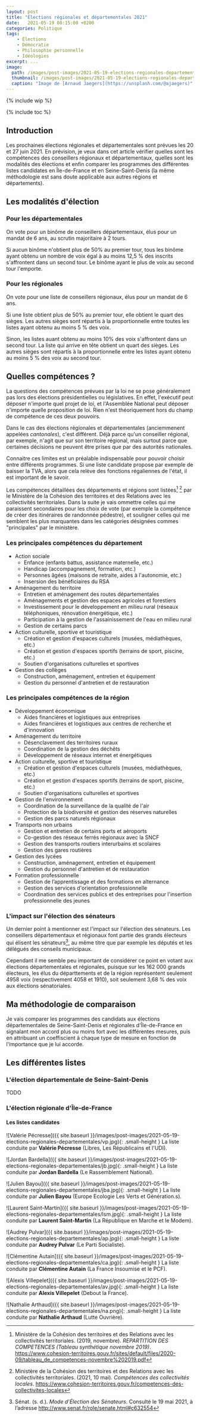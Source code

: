 ```yaml
---
layout: post
title: "Élections régionales et départementales 2021"
date:   2021-05-19 08:15:00 +0200
categories: Politique
tags:
    - Élections
    - Démocratie
    - Philosophie personnelle
    - Idéologies
excerpt: ...
image:
  path: /images/post-images/2021-05-19-elections-regionales-departementales/main.jpg
  thumbnail: /images/post-images/2021-05-19-elections-regionales-departementales/main-thumb-flat.jpg
  caption: "Image de [Arnaud Jaegers](https://unsplash.com/@ajaegers)"
---
```


{% include wip %}

{% include toc %}

## Introduction

Les prochaines élections régionales et départementales sont prévues les 20 et 27 juin 2021. En prévision, je veux dans cet article vérifier quelles sont les compétences des conseillers régionaux et départementaux, quelles sont les modalités des élections et enfin comparer les programmes des différentes listes candidates en Île-de-France et en Seine-Saint-Denis (la même méthodologie est sans doute applicable aux autres régions et départements).

## Les modalités d'élection

### Pour les départementales

On vote pour un binôme de conseillers départementaux, élus pour un mandat de 6 ans, au scrutin majoritaire à 2 tours.

Si aucun binôme n'obtient plus de 50% au premier tour, tous les binôme ayant obtenu un nombre de voix égal à au moins 12,5 % des inscrits s'affrontent dans un second tour. Le binôme ayant le plus de voix au second tour l'emporte.

### Pour les régionales

On vote pour une liste de conseillers régionaux, élus pour un mandat de 6 ans.

Si une liste obtient plus de 50% au premier tour, elle obtient le quart des sièges. Les autres sièges sont répartis à la proportionnelle entre toutes les listes ayant obtenu au moins 5 % des voix.

Sinon, les listes auant obtenu au moins 10% des voix s'affrontent dans un second tour. La liste qui arrive en tête obtient un quart des sièges. Les autres sièges sont répartis à la proportionnelle entre les listes ayant obtenu au moins 5 % des voix au second tour.

## Quelles compétences ?

La questions des compétences prévues par la loi ne se pose généralement pas lors des élections présidentielles ou législatives. En effet, l'exécutif peut déposer n'importe quel projet de loi, et l'Assemblée National peut déposer n'importe quelle proposition de loi. Rien n'est théoriquement hors du champ de compétence de ces deux pouvoirs.

Dans le cas des élections régionales et départementales (anciemmenent appelées *cantonales*), c'est différent. Déjà parce qu'un conseiller régional, par exemple, n'agit que sur son territoire régional, mais surtout parce que certaines décisions ne peuvent être prises que par des autorités nationales.

Connaitre ces limites est un préalable indispensable pour pouvoir choisir entre différents programmes. Si une liste candidate propose par exemple de baisser la TVA, alors que cela relève des fonctions régaliennes de l'état, il est important de le savoir.

Les compétences détaillées des départements et régions sont listées[^cohesion1] [^cohesion2] par le Ministère de la Cohésion des territoires et des Relations avec les collectivités territoriales. Dans la suite je vais ommettre celles qui me paraissent secondaires pour les choix de vote (par exemple la compétence de créer des itinéraires de randonnée pédestre), et souligner celles qui me semblent les plus marquantes dans les catégories désignées commes "principales" par le ministère.

### Les principales compétences du département

* Action sociale
  * Enfance (enfants battus, assistance maternelle, etc.)
  * Handicap (accompagnement, formation, etc.)
  * Personnes âgées (maisons de retraite, aides à l'autonomie, etc.)
  * Insersion des bénéficiaires du RSA
* Aménagement du territoire
  * Entretien et aménagement des routes départementales
  * Aménagements et gestion des espaces agricoles et forestiers
  * Investissement pour le développement en milieu rural (réseaux téléphoniques, rénovation énergétique, etc.)
  * Participation à la gestion de l'assainissement de l'eau en milieu rural
  * Gestion de certains parcs
* Action culturelle, sportive et touristique
  * Création et gestion d'espaces culturels (musées, médiathèques, etc.)
  * Création et gestion d'espaces sportifs (terrains de sport, piscine, etc.)
  * Soutien d'organisations culturelles et sportives
* Gestion des collèges
  * Construction, aménagement, entretien et équipement
  * Gestion du personnel d'antretien et de restauration

### Les principales compétences de la région

* Développement économique
  * Aides financières et logistiques aux entreprises
  * Aides financières et logistiques aux centres de recherche et d'innovation
* Aménagement du territoire
  * Désenclavement des territoires ruraux
  * Coordination de la gestion des déchêts
  * Développement de réseaux internet et énergétiques
* Action culturelle, sportive et touristique
  * Création et gestion d'espaces culturels (musées, médiathèques, etc.)
  * Création et gestion d'espaces sportifs (terrains de sport, piscine, etc.)
  * Soutien d'organisations culturelles et sportives
* Gestion de l'environnement
  * Coordination de la surveillance de la qualité de l'air
  * Protection de la biodiversité et gestion des réserves naturelles
  * Gestion des parcs naturels régionaux
* Transports non urbains
  * Gestion et entretien de certains ports et aéroports
  * Co-gestion des réseaux ferrés régionaux avec la SNCF
  * Gestion des transports routiers interurbains et scolaires
  * Gestion des gares routières
* Gestion des lycées
  * Construction, aménagement, entretien et équipement
  * Gestion du personnel d'antretien et de restauration
* Formation professionnelle
  * Gestion de l’apprentissage et des formations en alternance
  * Gestion des services d'orientation professionnelle
  * Coordination des services publics et des entreprises pour l'insertion professionnelle des jeunes

### L'impact sur l'élection des sénateurs

Un dernier point à mentionner est l'impact sur l'élection des sénateurs. Les conseillers départementaux et régionaux font partie des grands électeurs qui élisent les sénateurs[^senat1], au même titre que par exemple les députés et les délégués des conseils municipaux.

Cependant il me semble peu important de considérer ce point en votant aux élections départementales et régionales, puisque sur les 162 000 grands électeurs, les élus du départtements et de la région représentent seulement 4958 voix (respectivement  4058 et 1910), soit seulement 3,68 % des voix aux élections sénatoriales.

## Ma méthodologie de comparaison

Je vais comparer les programmes des candidats aux élections départementales de Seine-Saint-Denis et régionales d'Île-de-France en signalant mon accord plus ou moins fort avec les différentes mesures, puis en attribuant un coeffiscient à chaque type de mesure en fonction de l'importance que je lui accorde.

## Les différentes listes

### L'élection départementale de Seine-Saint-Denis

TODO

### L'élection régionale d'Île-de-France

#### Les listes candidates

![Valérie Pécresse]({{ site.baseurl }}/images/post-images/2021-05-19-elections-regionales-departementales/vp.jpg){: .small-height }
La liste conduite par **Valérie Pécresse** (Libres, Les Républicains et l'UDI).

![Jordan Bardella]({{ site.baseurl }}/images/post-images/2021-05-19-elections-regionales-departementales/jb.jpg){: .small-height }
La liste conduite par **Jordan Bardella** (Le Rassemblement National).

![Julien Bayou]({{ site.baseurl }}/images/post-images/2021-05-19-elections-regionales-departementales/jba.jpg){: .small-height }
La liste conduite par **Julien Bayou** (Europe Ecologie Les Verts et Génération.s).

![Laurent Saint-Martin]({{ site.baseurl }}/images/post-images/2021-05-19-elections-regionales-departementales/lsm.jpg){: .small-height }
La liste conduite par **Laurent Saint-Martin** (La République en Marche et le Modem).

![Audrey Pulvar]({{ site.baseurl }}/images/post-images/2021-05-19-elections-regionales-departementales/ap.jpg){: .small-height }
La liste conduite par **Audrey Pulvar** (Le Parti Socialiste).

![Clémentine Autain]({{ site.baseurl }}/images/post-images/2021-05-19-elections-regionales-departementales/ca.jpg){: .small-height }
La liste conduite par **Clémentine Autain** (La France Insoumise et le PCF).

![Alexis Villepelet]({{ site.baseurl }}/images/post-images/2021-05-19-elections-regionales-departementales/av.jpg){: .small-height }
La liste conduite par **Alexis Villepelet** (Debout la France).

![Nathalie Arthaud]({{ site.baseurl }}/images/post-images/2021-05-19-elections-regionales-departementales/na.png){: .small-height }
La liste conduite par **Nathalie Arthaud** (Lutte Ouvrière).

<!-- Références -->

[^cohesion1]: Ministère de la Cohésion des territoires et des Relations avec les collectivités territoriales. (2019, novembre). *REPARTITION DES COMPETENCES (Tableau synthétique novembre 2019)*. <https://www.cohesion-territoires.gouv.fr/sites/default/files/2020-09/tableau_de_competences-novembre%202019.pdf>

[^cohesion2]: Ministère de la Cohésion des territoires et des Relations avec les collectivités territoriales. (2021, 10 mai). *Compétences des collectivités locales*. <https://www.cohesion-territoires.gouv.fr/competences-des-collectivites-locales>

[^senat1]: Sénat. (s. d.). *Mode d’Élection des Sénateurs*. Consulté le 19 mai 2021, à l’adresse <http://www.senat.fr/role/senate.html#c632554>